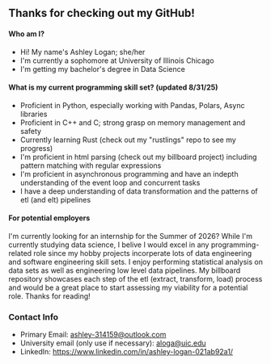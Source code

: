 ## Thanks for checking out my GitHub!


#### Who am I?
- Hi! My name's Ashley Logan; she/her
- I'm currently a sophomore at University of Illinois Chicago
- I'm getting my bachelor's degree in Data Science
  
#### What is my current programming skill set? (updated 8/31/25)
- Proficient in Python, especially working with Pandas, Polars, Async libraries
- Proficient in C++ and C; strong grasp on memory management and safety
- Currently learning Rust (check out my "rustlings" repo to see my progress)
- I'm proficient in html parsing (check out my billboard project) including pattern matching with regular expressions
- I'm proficient in asynchronous programming and have an indepth understanding of the event loop and concurrent tasks
- I have a deep understanding of data transformation and the patterns of etl (and elt) pipelines

#### For potential employers
I'm currently looking for an internship for the Summer of 2026? While I'm currently studying data science, I belive I would excel in any programming-related role since my hobby projects incorperate lots of data engineering and software engineering skill sets. I enjoy performing statistical analysis on data sets as well as engineering low level data pipelines. My billboard repository showcases each step of the etl (extract, transform, load) process and would be a great place to start assessing my viability for a potential role. Thanks for reading!

### Contact Info
- Primary Email: ashley-314159@outlook.com
- University email (only use if necessary): aloga@uic.edu
- LinkedIn: https://www.linkedin.com/in/ashley-logan-021ab92a1/

